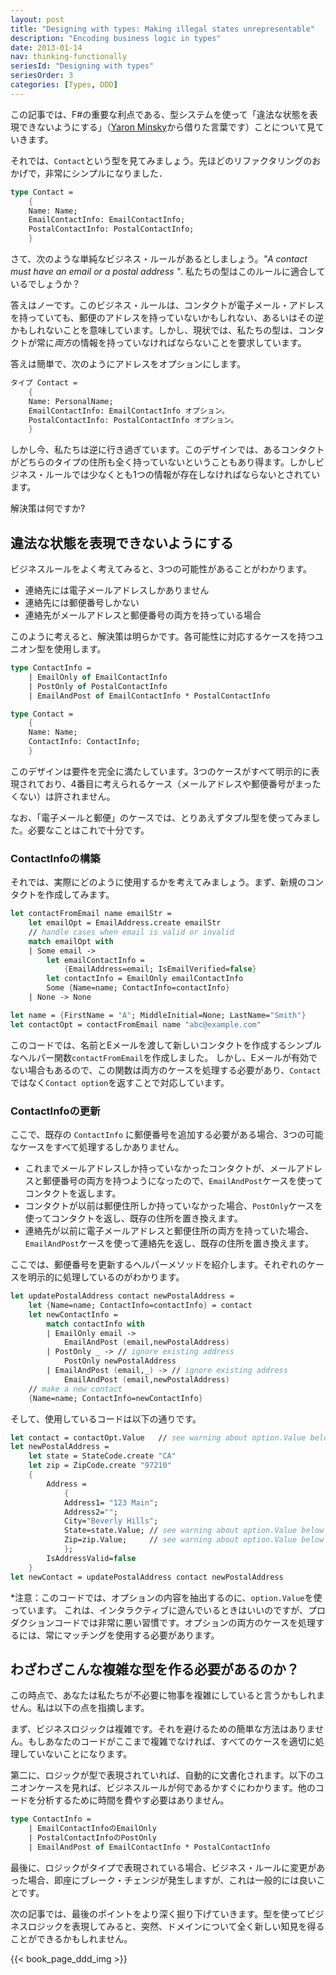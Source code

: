 ```yaml
---
layout: post
title: "Designing with types: Making illegal states unrepresentable"
description: "Encoding business logic in types"
date: 2013-01-14
nav: thinking-functionally
seriesId: "Designing with types"
seriesOrder: 3
categories: [Types, DDD]
---
```


この記事では、F#の重要な利点である、型システムを使って「違法な状態を表現できないようにする」（[Yaron Minsky](https://blog.janestreet.com/effective-ml-revisited/)から借りた言葉です）ことについて見ていきます。

それでは、`Contact`という型を見てみましょう。先ほどのリファクタリングのおかげで，非常にシンプルになりました．

```fsharp
type Contact =
    {
    Name: Name;
    EmailContactInfo: EmailContactInfo;
    PostalContactInfo: PostalContactInfo;
    }
```

さて、次のような単純なビジネス・ルールがあるとしましょう。*"A contact must have an email or a postal address "*. 私たちの型はこのルールに適合しているでしょうか？

答えはノーです。このビジネス・ルールは、コンタクトが電子メール・アドレスを持っていても、郵便のアドレスを持っていないかもしれない、あるいはその逆かもしれないことを意味しています。しかし、現状では、私たちの型は、コンタクトが常に*両方*の情報を持っていなければならないことを要求しています。

答えは簡単で、次のようにアドレスをオプションにします。

```fsharp
タイプ Contact =
    {
    Name: PersonalName;
    EmailContactInfo: EmailContactInfo オプション。
    PostalContactInfo: PostalContactInfo オプション。
    }
```

しかし今、私たちは逆に行き過ぎています。このデザインでは、あるコンタクトがどちらのタイプの住所も全く持っていないということもあり得ます。しかしビジネス・ルールでは少なくとも1つの情報が存在しなければならないとされています。

解決策は何ですか?

## 違法な状態を表現できないようにする

ビジネスルールをよく考えてみると、3つの可能性があることがわかります。

* 連絡先には電子メールアドレスしかありません
* 連絡先には郵便番号しかない
* 連絡先がメールアドレスと郵便番号の両方を持っている場合

このように考えると、解決策は明らかです。各可能性に対応するケースを持つユニオン型を使用します。

```fsharp
type ContactInfo =
    | EmailOnly of EmailContactInfo
    | PostOnly of PostalContactInfo
    | EmailAndPost of EmailContactInfo * PostalContactInfo

type Contact =
    {
    Name: Name;
    ContactInfo: ContactInfo;
    }
```

このデザインは要件を完全に満たしています。3つのケースがすべて明示的に表現されており、4番目に考えられるケース（メールアドレスや郵便番号がまったくない）は許されません。

なお、「電子メールと郵便」のケースでは、とりあえずタプル型を使ってみました。必要なことはこれで十分です。

### ContactInfoの構築

それでは、実際にどのように使用するかを考えてみましょう。まず、新規のコンタクトを作成してみます。

```fsharp
let contactFromEmail name emailStr =
    let emailOpt = EmailAddress.create emailStr
    // handle cases when email is valid or invalid
    match emailOpt with
    | Some email ->
        let emailContactInfo =
            {EmailAddress=email; IsEmailVerified=false}
        let contactInfo = EmailOnly emailContactInfo
        Some {Name=name; ContactInfo=contactInfo}
    | None -> None

let name = {FirstName = "A"; MiddleInitial=None; LastName="Smith"}
let contactOpt = contactFromEmail name "abc@example.com"
```

このコードでは、名前とEメールを渡して新しいコンタクトを作成するシンプルなヘルパー関数`contactFromEmail`を作成しました。
しかし、Eメールが有効でない場合もあるので、この関数は両方のケースを処理する必要があり、`Contact`ではなく`Contact option`を返すことで対応しています。

### ContactInfoの更新

ここで、既存の `ContactInfo` に郵便番号を追加する必要がある場合、3つの可能なケースをすべて処理するしかありません。

* これまでメールアドレスしか持っていなかったコンタクトが、メールアドレスと郵便番号の両方を持つようになったので、`EmailAndPost`ケースを使ってコンタクトを返します。
* コンタクトが以前は郵便住所しか持っていなかった場合、`PostOnly`ケースを使ってコンタクトを返し、既存の住所を置き換えます。
* 連絡先が以前に電子メールアドレスと郵便住所の両方を持っていた場合、`EmailAndPost`ケースを使って連絡先を返し、既存の住所を置き換えます。

ここでは、郵便番号を更新するヘルパーメソッドを紹介します。それぞれのケースを明示的に処理しているのがわかります。

```fsharp
let updatePostalAddress contact newPostalAddress =
    let {Name=name; ContactInfo=contactInfo} = contact
    let newContactInfo =
        match contactInfo with
        | EmailOnly email ->
            EmailAndPost (email,newPostalAddress)
        | PostOnly _ -> // ignore existing address
            PostOnly newPostalAddress
        | EmailAndPost (email,_) -> // ignore existing address
            EmailAndPost (email,newPostalAddress)
    // make a new contact
    {Name=name; ContactInfo=newContactInfo}
```

そして、使用しているコードは以下の通りです。

```fsharp
let contact = contactOpt.Value   // see warning about option.Value below
let newPostalAddress =
    let state = StateCode.create "CA"
    let zip = ZipCode.create "97210"
    {
        Address =
            {
            Address1= "123 Main";
            Address2="";
            City="Beverly Hills";
            State=state.Value; // see warning about option.Value below
            Zip=zip.Value;     // see warning about option.Value below
            };
        IsAddressValid=false
    }
let newContact = updatePostalAddress contact newPostalAddress
```

*注意：このコードでは、オプションの内容を抽出するのに、`option.Value`を使っています。
これは、インタラクティブに遊んでいるときはいいのですが、プロダクションコードでは非常に悪い習慣です。オプションの両方のケースを処理するには、常にマッチングを使用する必要があります。


## わざわざこんな複雑な型を作る必要があるのか？

この時点で、あなたは私たちが不必要に物事を複雑にしていると言うかもしれません。私は以下の点を指摘します。

まず、ビジネスロジックは複雑です。それを避けるための簡単な方法はありません。もしあなたのコードがここまで複雑でなければ、すべてのケースを適切に処理していないことになります。

第二に、ロジックが型で表現されていれば、自動的に文書化されます。以下のユニオンケースを見れば、ビジネスルールが何であるかすぐにわかります。他のコードを分析するために時間を費やす必要はありません。

```fsharp
type ContactInfo =
    | EmailContactInfoのEmailOnly
    | PostalContactInfoのPostOnly
    | EmailAndPost of EmailContactInfo * PostalContactInfo
```

最後に、ロジックがタイプで表現されている場合、ビジネス・ルールに変更があった場合、即座にブレーク・チェンジが発生しますが、これは一般的には良いことです。

次の記事では、最後のポイントをより深く掘り下げていきます。型を使ってビジネスロジックを表現してみると、突然、ドメインについて全く新しい知見を得ることができるかもしれません。

{{< book_page_ddd_img >}}
